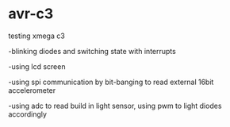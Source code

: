 # avr-c3
testing xmega c3

-blinking diodes and switching state with interrupts

-using lcd screen

-using spi communication by bit-banging to read external 16bit accelerometer

-using adc to read build in light sensor, using pwm to light diodes accordingly

